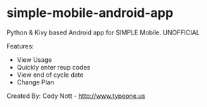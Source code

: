simple-mobile-android-app
=========================

Python &amp; Kivy based Android app for SIMPLE Mobile. UNOFFICIAL 


Features:
- View Usage
- Quickly enter reup codes
- View end of cycle date
- Change Plan

Created By: Cody Nott - http://www.typeone.us
